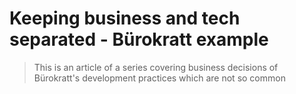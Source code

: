# Keeping business and tech separated - Bürokratt example

> This is an article of a series covering business decisions of Bürokratt's development practices which are not so common
